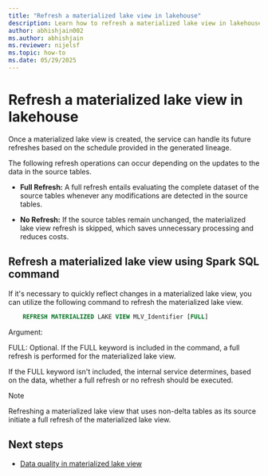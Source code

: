 ```yaml
---
title: "Refresh a materialized lake view in lakehouse"
description: Learn how to refresh a materialized lake view in lakehouse in Microsoft Fabric.
author: abhishjain002 
ms.author: abhishjain 
ms.reviewer: nijelsf
ms.topic: how-to
ms.date: 05/29/2025
---
```


# Refresh a materialized lake view in lakehouse

Once a materialized lake view is created, the service can handle its future refreshes based on the schedule provided in the generated lineage.  

The following refresh operations can occur depending on the updates to the data in the source tables.

* **Full Refresh:** A full refresh entails evaluating the complete dataset of the source tables whenever any modifications are detected in the source tables. 

* **No Refresh:** If the source tables remain unchanged, the materialized lake view refresh is skipped, which saves unnecessary processing and reduces costs.

## Refresh a materialized lake view using Spark SQL command

If it's necessary to quickly reflect changes in a materialized lake view, you can utilize the following command to refresh the materialized lake view.

```sql
    REFRESH MATERIALIZED LAKE VIEW MLV_Identifier [FULL]
```
Argument:

FULL: Optional. If the FULL keyword is included in the command, a full refresh is performed for the materialized lake view.

If the FULL keyword isn't included, the internal service determines, based on the data, whether a full refresh or no refresh should be executed.

> [!NOTE]
> Refreshing a materialized lake view that uses non-delta tables as its source initiate a full refresh of the materialized lake view.

## Next steps

* [Data quality in materialized lake view](./data-quality.md)
